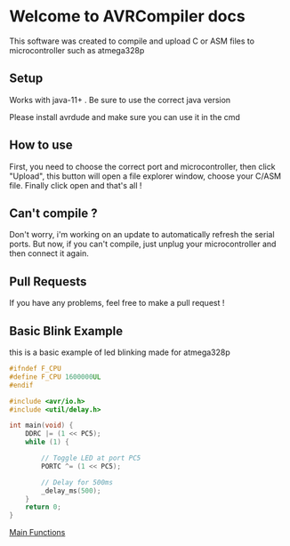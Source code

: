 # Welcome to AVRCompiler docs

This software was created to compile and upload C or ASM files to microcontroller such as atmega328p

## Setup

Works with java-11+ . Be sure to use the correct java version

Please install avrdude and make sure you can use it in the cmd

## How to use

First, you need to choose the correct port and microcontroller, then click "Upload", this button will open a file explorer window, choose your C/ASM file. Finally click open and that's all !

## Can't compile ?

Don't worry, i'm working on an update to automatically refresh the serial ports. But now, if you can't compile, just unplug your microcontroller and then connect it again.

## Pull Requests

If you have any problems, feel free to make a pull request !

## Basic Blink Example

this is a basic example of led blinking made for atmega328p
```C
#ifndef F_CPU
#define F_CPU 1600000UL
#endif

#include <avr/io.h>
#include <util/delay.h>

int main(void) {
	DDRC |= (1 << PC5);
	while (1) {

		// Toggle LED at port PC5
		PORTC ^= (1 << PC5);

		// Delay for 500ms
		_delay_ms(500);
	}
	return 0;
}
```

[Main Functions](https://novus-alex.github.io/AVRCompiler/main_functions)
